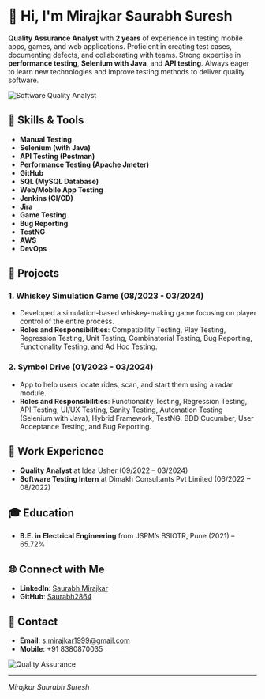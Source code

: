 # 👋 Hi, I'm Mirajkar Saurabh Suresh

**Quality Assurance Analyst** with **2 years** of experience in testing mobile apps, games, and web applications. Proficient in creating test cases, documenting defects, and collaborating with teams. Strong expertise in **performance testing**, **Selenium with Java**, and **API testing**. Always eager to learn new technologies and improve testing methods to deliver quality software.

![Software Quality Analyst](https://media.giphy.com/media/26tOZ42Mg6pbTUPHW/giphy.gif) <!-- Add a relevant GIF URL here -->

## 🔧 Skills & Tools

- **Manual Testing**
- **Selenium (with Java)**
- **API Testing (Postman)**
- **Performance Testing (Apache Jmeter)**
- **GitHub**
- **SQL (MySQL Database)**
- **Web/Mobile App Testing**
- **Jenkins (CI/CD)**
- **Jira**
- **Game Testing**
- **Bug Reporting**
- **TestNG**
- **AWS**
- **DevOps**

## 🚀 Projects

### 1. Whiskey Simulation Game (08/2023 - 03/2024)
- Developed a simulation-based whiskey-making game focusing on player control of the entire process.
- **Roles and Responsibilities**: Compatibility Testing, Play Testing, Regression Testing, Unit Testing, Combinatorial Testing, Bug Reporting, Functionality Testing, and Ad Hoc Testing.

### 2. Symbol Drive (01/2023 - 03/2024)
- App to help users locate rides, scan, and start them using a radar module.
- **Roles and Responsibilities**: Functionality Testing, Regression Testing, API Testing, UI/UX Testing, Sanity Testing, Automation Testing (Selenium with Java), Hybrid Framework, TestNG, BDD Cucumber, User Acceptance Testing, and Bug Reporting.

## 🏢 Work Experience

- **Quality Analyst** at Idea Usher (09/2022 – 03/2024)
- **Software Testing Intern** at Dimakh Consultants Pvt Limited (06/2022 – 08/2022)

## 🎓 Education

- **B.E. in Electrical Engineering** from JSPM’s BSIOTR, Pune (2021) – 65.72%

## 🌐 Connect with Me

- **LinkedIn**: [Saurabh Mirajkar](https://www.linkedin.com/in/saurabh-mirajkar-52782a222)
- **GitHub**: [Saurabh2864](https://github.com/Saurabh2864)

## 📧 Contact

- **Email**: s.mirajkar1999@gmail.com
- **Mobile**: +91 8380870035

![Quality Assurance](https://media.giphy.com/media/l0Ex6CeY9nznfPZQY/giphy.gif) <!-- Add a relevant GIF URL here -->

---
_Mirajkar Saurabh Suresh_
